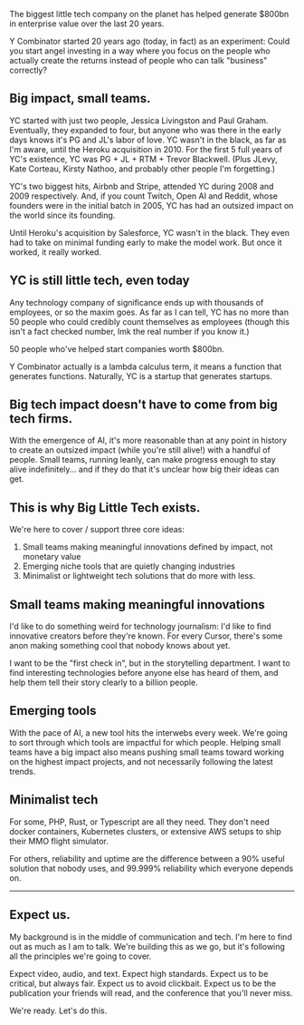 The biggest little tech company on the planet has helped generate $800bn in
enterprise value over the last 20 years.

Y Combinator started 20 years ago (today, in fact) as an experiment: Could you
start angel investing in a way where you focus on the people who actually create
the returns instead of people who can talk "business" correctly?

## Big impact, small teams.

YC started with just two people, Jessica Livingston and Paul Graham. Eventually,
they expanded to four, but anyone who was there in the early days knows it's PG
and JL's labor of love. YC wasn't in the black, as far as I'm aware, until the
Heroku acquisition in 2010. For the first 5 full years of YC's existence, YC was
PG + JL + RTM + Trevor Blackwell. (Plus JLevy, Kate Corteau, Kirsty Nathoo, and
probably other people I'm forgetting.)

YC's two biggest hits, Airbnb and Stripe, attended YC during 2008 and 2009
respectively. And, if you count Twitch, Open AI and Reddit, whose founders were
in the initial batch in 2005, YC has had an outsized impact on the world since
its founding.

Until Heroku's acquisition by Salesforce, YC wasn't in the black. They even had
to take on minimal funding early to make the model work. But once it worked, it
really worked.

## YC is still little tech, even today

Any technology company of significance ends up with thousands of employees, or
so the maxim goes. As far as I can tell, YC has no more than 50 people who could
credibly count themselves as employees (though this isn't a fact checked number,
lmk the real number if you know it.)

50 people who've helped start companies worth $800bn.

Y Combinator actually is a lambda calculus term, it means a function that
generates functions. Naturally, YC is a startup that generates startups.

## Big tech impact doesn't have to come from big tech firms.

With the emergence of AI, it's more reasonable than at any point in history to
create an outsized impact (while you're still alive!) with a handful of people.
Small teams, running leanly, can make progress enough to stay alive
indefinitely... and if they do that it's unclear how big their ideas can get.

## This is why Big Little Tech exists.

We're here to cover / support three core ideas:

1. Small teams making meaningful innovations defined by impact, not monetary
   value
2. Emerging niche tools that are quietly changing industries
3. Minimalist or lightweight tech solutions that do more with less.

## Small teams making meaningful innovations

I'd like to do something weird for technology journalism: I'd like to find
innovative creators before they're known. For every Cursor, there's some anon
making something cool that nobody knows about yet.

I want to be the "first check in", but in the storytelling department. I want to
find interesting technologies before anyone else has heard of them, and help
them tell their story clearly to a billion people.

## Emerging tools

With the pace of AI, a new tool hits the interwebs every week. We're going to
sort through which tools are impactful for which people. Helping small teams
have a big impact also means pushing small teams toward working on the highest
impact projects, and not necessarily following the latest trends.

## Minimalist tech

For some, PHP, Rust, or Typescript are all they need. They don't need docker
containers, Kubernetes clusters, or extensive AWS setups to ship their MMO
flight simulator.

For others, reliability and uptime are the difference between a 90% useful
solution that nobody uses, and 99.999% reliability which everyone depends on.

---

## Expect us.

My background is in the middle of communication and tech. I'm here to find out
as much as I am to talk. We're building this as we go, but it's following all
the principles we're going to cover.

Expect video, audio, and text. Expect high standards. Expect us to be critical,
but always fair. Expect us to avoid clickbait. Expect us to be the publication
your friends will read, and the conference that you'll never miss.

We're ready. Let's do this.

